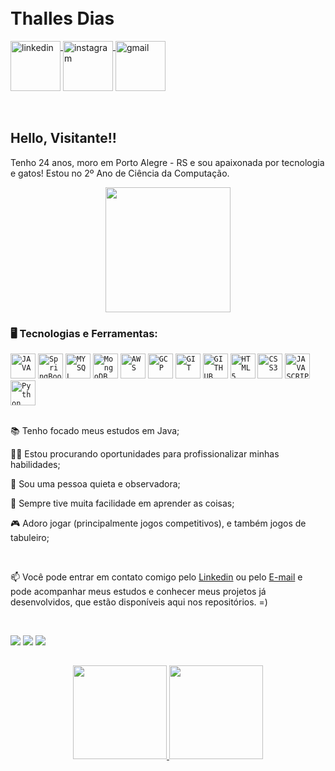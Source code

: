 

</br>
</br>

<div dsplay="inline-block">
 
 <h1 align="left">Thalles Dias</h1>
  <a href="https://www.linkedin.com/in/thallesdias/">
    <img align="lef" width="80px" src="https://i.ibb.co/RyZx12b/linkedin.png" alt="linkedin" style="vertical-align:top;">
  </a>
   <a href="https://www.instagram.com/thldias/">
    <img width="80px" src="https://i.ibb.co/qkGSp1D/instagram.png" alt="instagram" style="vertical-align:top;">
  </a> 
    </a>
   <a href="mailto:thallesdiask@gmail.com">
    <img width="80px" src="https://i.ibb.co/RgmQ2Bw/icons8-gmail-500.png" alt="gmail" style="vertical-align:top;">
  </a> 

</div>





</br>
</br>

## Hello, Visitante!!

Tenho 24 anos, moro em Porto Alegre - RS e sou apaixonada por tecnologia e gatos! Estou no 2º Ano de Ciência da Computação.

<p align="center">
  <img src="https://cdn.discordapp.com/attachments/845421129924739113/1052378574168010814/Bandolero.png" width="200">
</p>

### 🖥️ Tecnologias e Ferramentas: 

<code><img width="40px" src="https://cdn.jsdelivr.net/gh/devicons/devicon/icons/java/java-original.svg" title = "JAVA"/></code>
<code><img width="40px" src="https://cdn.jsdelivr.net/gh/devicons/devicon/icons/spring/spring-original.svg" title = "SpringBoot"/></code>
<code><img width="40px" src="https://cdn.jsdelivr.net/gh/devicons/devicon/icons/mysql/mysql-original.svg" title = "MYSQL"/></code>
<code><img width="40px" src="https://cdn.jsdelivr.net/gh/devicons/devicon/icons/mongodb/mongodb-original.svg" title = "MongoDB"/></code>
<code><img width="40px" src="https://cdn.jsdelivr.net/gh/devicons/devicon/icons/amazonwebservices/amazonwebservices-original.svg" title = "AWS"/></code>
<code><img width="40px" src="https://cdn.jsdelivr.net/gh/devicons/devicon/icons/googlecloud/googlecloud-original.svg" title = "GCP"/></code>
<code><img width="40px" src="https://cdn.jsdelivr.net/gh/devicons/devicon/icons/git/git-original.svg" title = "GIT"/></code>
<code><img width="40px" src="https://cdn.jsdelivr.net/gh/devicons/devicon/icons/github/github-original.svg" title = "GITHUB"/></code>
<code><img width="40px" src="https://cdn.jsdelivr.net/gh/devicons/devicon/icons/html5/html5-original-wordmark.svg" title = "HTML5"/></code>
<code><img width="40px" src="https://cdn.jsdelivr.net/gh/devicons/devicon/icons/css3/css3-original-wordmark.svg" title = "CSS3"/></code>
<code><img width="40px" src="https://cdn.jsdelivr.net/gh/devicons/devicon/icons/javascript/javascript-original.svg" title = "JAVASCRIPT"/></code>
<code><img width="40px" src="https://cdn.jsdelivr.net/gh/devicons/devicon/icons/python/python-original.svg" title = "Python"/></code>
</br>
</br>
<div display="inline-block">
 <p align="left">📚 Tenho focado meus estudos em Java;</p>
 <p align="left">🤞🏻 Estou procurando oportunidades para profissionalizar minhas habilidades;</p>
 <p align="left">👀 Sou uma pessoa quieta e observadora;</p>
 <p align="left">🧠 Sempre tive muita facilidade em aprender as coisas;</p>
 <p align="left">🎮 Adoro jogar (principalmente jogos competitivos), e também jogos de tabuleiro;</p>
</div>



</br>

📫 Você pode entrar em contato comigo pelo [Linkedin](https://www.linkedin.com/in/thallesdias/) ou pelo [E-mail](mailto:thallesdiask@gmail.com) e pode acompanhar meus estudos e conhecer meus projetos já desenvolvidos, que estão disponíveis aqui nos repositórios. =)

</br>


  <a href="https://www.linkedin.com/in/thallesdias/" target="_blank"><img src="https://img.shields.io/badge/-LinkedIn-%230077B5?style=for-the-badge&logo=linkedin&logoColor=white" target="_blank"></a> 
  <a href = "mailto:thallesdiask@gmail.com"><img src="https://img.shields.io/badge/-Gmail-%23333?style=for-the-badge&logo=gmail&logoColor=white" target="_blank"></a>
<a href="https://instagram.com/thldias" target="_blank"><img src="https://img.shields.io/badge/-Instagram-%23E4405F?style=for-the-badge&logo=instagram&logoColor=white" target="_blank"></a>
  





##
<p align="center">
<a href="https://github.com/KrtOwl">
<img height="150em" src="https://github-readme-stats.vercel.app/api?username=KrtOwl&show_icons=true&theme=dracula&include_all_commits=true&count_private=true"/>
<img height="150em" src="https://github-readme-stats.vercel.app/api/top-langs/?username=KrtOwl&layout=compact&langs_count=7&theme=dracula"/>
</a>
</p>
